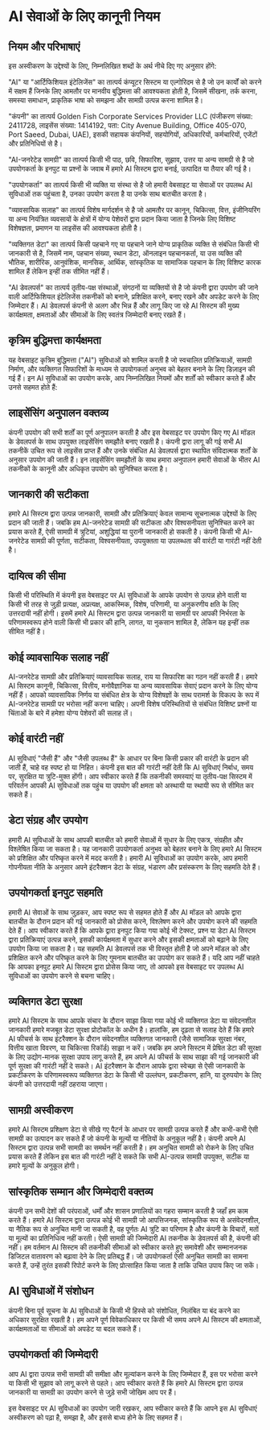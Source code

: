 # AI सेवाओं के लिए कानूनी नियम

## नियम और परिभाषाएं

इस अस्वीकरण के उद्देश्यों के लिए, निम्नलिखित शब्दों के अर्थ नीचे दिए गए अनुसार होंगे:

"AI" या "आर्टिफिशियल इंटेलिजेंस" का तात्पर्य कंप्यूटर सिस्टम या एल्गोरिदम से है जो उन कार्यों को करने में सक्षम हैं जिनके लिए आमतौर पर मानवीय बुद्धिमत्ता की आवश्यकता होती है, जिसमें सीखना, तर्क करना, समस्या समाधान, प्राकृतिक भाषा को समझना और सामग्री उत्पन्न करना शामिल है।

"कंपनी" का तात्पर्य Golden Fish Corporate Services Provider LLC (पंजीकरण संख्या: 2411728, लाइसेंस संख्या: 1414192, पता: City Avenue Building, Office 405-070, Port Saeed, Dubai, UAE), इसकी सहायक कंपनियों, सहयोगियों, अधिकारियों, कर्मचारियों, एजेंटों और प्रतिनिधियों से है।

"AI-जनरेटेड सामग्री" का तात्पर्य किसी भी पाठ, छवि, सिफारिश, सुझाव, उत्तर या अन्य सामग्री से है जो उपयोगकर्ता के इनपुट या प्रश्नों के जवाब में हमारे AI सिस्टम द्वारा बनाई, उत्पादित या तैयार की गई है।

"उपयोगकर्ता" का तात्पर्य किसी भी व्यक्ति या संस्था से है जो हमारी वेबसाइट या सेवाओं पर उपलब्ध AI सुविधाओं तक पहुंचता है, उनका उपयोग करता है या उनके साथ बातचीत करता है।

"व्यावसायिक सलाह" का तात्पर्य विशेष मार्गदर्शन से है जो आमतौर पर कानून, चिकित्सा, वित्त, इंजीनियरिंग या अन्य नियंत्रित व्यवसायों के क्षेत्रों में योग्य पेशेवरों द्वारा प्रदान किया जाता है जिनके लिए विशिष्ट विशेषज्ञता, प्रमाणन या लाइसेंस की आवश्यकता होती है।

"व्यक्तिगत डेटा" का तात्पर्य किसी पहचाने गए या पहचाने जाने योग्य प्राकृतिक व्यक्ति से संबंधित किसी भी जानकारी से है, जिसमें नाम, पहचान संख्या, स्थान डेटा, ऑनलाइन पहचानकर्ता, या उस व्यक्ति की भौतिक, शारीरिक, आनुवंशिक, मानसिक, आर्थिक, सांस्कृतिक या सामाजिक पहचान के लिए विशिष्ट कारक शामिल हैं लेकिन इन्हीं तक सीमित नहीं हैं।

"AI डेवलपर्स" का तात्पर्य तृतीय-पक्ष संस्थाओं, संगठनों या व्यक्तियों से है जो कंपनी द्वारा उपयोग की जाने वाली आर्टिफिशियल इंटेलिजेंस तकनीकों को बनाने, प्रशिक्षित करने, बनाए रखने और अपडेट करने के लिए जिम्मेदार हैं। AI डेवलपर्स कंपनी से अलग और भिन्न हैं और लागू किए जा रहे AI सिस्टम की मुख्य कार्यक्षमता, क्षमताओं और सीमाओं के लिए स्वतंत्र जिम्मेदारी बनाए रखते हैं।

## कृत्रिम बुद्धिमत्ता कार्यक्षमता

यह वेबसाइट कृत्रिम बुद्धिमत्ता ("AI") सुविधाओं को शामिल करती है जो स्वचालित प्रतिक्रियाओं, सामग्री निर्माण, और व्यक्तिगत सिफारिशों के माध्यम से उपयोगकर्ता अनुभव को बेहतर बनाने के लिए डिज़ाइन की गई हैं। इन AI सुविधाओं का उपयोग करके, आप निम्नलिखित नियमों और शर्तों को स्वीकार करते हैं और उनसे सहमत होते हैं:

## लाइसेंसिंग अनुपालन वक्तव्य

कंपनी उपयोग की सभी शर्तों का पूर्ण अनुपालन करती है और इस वेबसाइट पर उपयोग किए गए AI मॉडल के डेवलपर्स के साथ उपयुक्त लाइसेंसिंग समझौते बनाए रखती है। कंपनी द्वारा लागू की गई सभी AI तकनीकें उचित रूप से लाइसेंस प्राप्त हैं और उनके संबंधित AI डेवलपर्स द्वारा स्थापित संविदात्मक शर्तों के अनुसार उपयोग की जाती हैं। इन लाइसेंसिंग समझौतों के साथ हमारा अनुपालन हमारी सेवाओं के भीतर AI तकनीकों के कानूनी और अधिकृत उपयोग को सुनिश्चित करता है।

## जानकारी की सटीकता

हमारे AI सिस्टम द्वारा उत्पन्न जानकारी, सामग्री और प्रतिक्रियाएं केवल सामान्य सूचनात्मक उद्देश्यों के लिए प्रदान की जाती हैं। जबकि हम AI-जनरेटेड सामग्री की सटीकता और विश्वसनीयता सुनिश्चित करने का प्रयास करते हैं, ऐसी सामग्री में त्रुटियां, अशुद्धियां या पुरानी जानकारी हो सकती है। कंपनी किसी भी AI-जनरेटेड सामग्री की पूर्णता, सटीकता, विश्वसनीयता, उपयुक्तता या उपलब्धता की वारंटी या गारंटी नहीं देती है।

## दायित्व की सीमा

किसी भी परिस्थिति में कंपनी इस वेबसाइट पर AI सुविधाओं के आपके उपयोग से उत्पन्न होने वाली या किसी भी तरह से जुड़ी प्रत्यक्ष, अप्रत्यक्ष, आकस्मिक, विशेष, परिणामी, या अनुकरणीय क्षति के लिए उत्तरदायी नहीं होगी। इसमें हमारे AI सिस्टम द्वारा उत्पन्न जानकारी या सामग्री पर आपकी निर्भरता के परिणामस्वरूप होने वाली किसी भी प्रकार की हानि, लागत, या नुकसान शामिल है, लेकिन यह इन्हीं तक सीमित नहीं है।

## कोई व्यावसायिक सलाह नहीं

AI-जनरेटेड सामग्री और प्रतिक्रियाएं व्यावसायिक सलाह, राय या सिफारिश का गठन नहीं करती हैं। हमारे AI सिस्टम कानूनी, चिकित्सा, वित्तीय, मनोवैज्ञानिक या अन्य व्यावसायिक सेवाएं प्रदान करने के लिए योग्य नहीं हैं। आपको व्यावसायिक निर्णय या संबंधित क्षेत्र के योग्य विशेषज्ञों के साथ परामर्श के विकल्प के रूप में AI-जनरेटेड सामग्री पर भरोसा नहीं करना चाहिए। अपनी विशेष परिस्थितियों से संबंधित विशिष्ट प्रश्नों या चिंताओं के बारे में हमेशा योग्य पेशेवरों की सलाह लें।

## कोई वारंटी नहीं

AI सुविधाएं "जैसी हैं" और "जैसी उपलब्ध हैं" के आधार पर बिना किसी प्रकार की वारंटी के प्रदान की जाती हैं, चाहे वह स्पष्ट हो या निहित। कंपनी इस बात की गारंटी नहीं देती कि AI सुविधाएं निर्बाध, समय पर, सुरक्षित या त्रुटि-मुक्त होंगी। आप स्वीकार करते हैं कि तकनीकी समस्याएं या तृतीय-पक्ष सिस्टम में परिवर्तन आपकी AI सुविधाओं तक पहुंच या उपयोग की क्षमता को अस्थायी या स्थायी रूप से सीमित कर सकते हैं।

## डेटा संग्रह और उपयोग

हमारी AI सुविधाओं के साथ आपकी बातचीत को हमारी सेवाओं में सुधार के लिए एकत्र, संग्रहीत और विश्लेषित किया जा सकता है। यह जानकारी उपयोगकर्ता अनुभव को बेहतर बनाने के लिए हमारे AI सिस्टम को प्रशिक्षित और परिष्कृत करने में मदद करती है। हमारी AI सुविधाओं का उपयोग करके, आप हमारी गोपनीयता नीति के अनुसार अपने इंटरैक्शन डेटा के संग्रह, भंडारण और प्रसंस्करण के लिए सहमति देते हैं।

## उपयोगकर्ता इनपुट सहमति

हमारी AI सेवाओं के साथ जुड़कर, आप स्पष्ट रूप से सहमत होते हैं और AI मॉडल को आपके द्वारा बातचीत के दौरान प्रदान की गई जानकारी को प्रोसेस करने, विश्लेषण करने और उपयोग करने की सहमति देते हैं। आप स्वीकार करते हैं कि आपके द्वारा इनपुट किया गया कोई भी टेक्स्ट, प्रश्न या डेटा AI सिस्टम द्वारा प्रतिक्रियाएं उत्पन्न करने, इसकी कार्यक्षमता में सुधार करने और इसकी क्षमताओं को बढ़ाने के लिए उपयोग किया जा सकता है। यह सहमति AI डेवलपर्स तक भी विस्तृत होती है जो अपने मॉडल को और प्रशिक्षित करने और परिष्कृत करने के लिए गुमनाम बातचीत का उपयोग कर सकते हैं। यदि आप नहीं चाहते कि आपका इनपुट हमारे AI सिस्टम द्वारा प्रोसेस किया जाए, तो आपको इस वेबसाइट पर उपलब्ध AI सुविधाओं का उपयोग करने से बचना चाहिए।

## व्यक्तिगत डेटा सुरक्षा

हमारे AI सिस्टम के साथ आपके संचार के दौरान साझा किया गया कोई भी व्यक्तिगत डेटा या संवेदनशील जानकारी हमारे मजबूत डेटा सुरक्षा प्रोटोकॉल के अधीन है। हालांकि, हम दृढ़ता से सलाह देते हैं कि हमारे AI फीचर्स के साथ इंटरैक्शन के दौरान संवेदनशील व्यक्तिगत जानकारी (जैसे सामाजिक सुरक्षा नंबर, वित्तीय खाता विवरण, या चिकित्सा रिकॉर्ड) साझा न करें। जबकि हम अपने सिस्टम में प्रेषित डेटा की सुरक्षा के लिए उद्योग-मानक सुरक्षा उपाय लागू करते हैं, हम अपने AI फीचर्स के साथ साझा की गई जानकारी की पूर्ण सुरक्षा की गारंटी नहीं दे सकते। AI इंटरैक्शन के दौरान आपके द्वारा स्वेच्छा से ऐसी जानकारी के प्रकटीकरण के परिणामस्वरूप व्यक्तिगत डेटा के किसी भी उल्लंघन, प्रकटीकरण, हानि, या दुरुपयोग के लिए कंपनी को उत्तरदायी नहीं ठहराया जाएगा।

## सामग्री अस्वीकरण

हमारे AI सिस्टम प्रशिक्षण डेटा से सीखे गए पैटर्न के आधार पर सामग्री उत्पन्न करते हैं और कभी-कभी ऐसी सामग्री का उत्पादन कर सकते हैं जो कंपनी के मूल्यों या नीतियों के अनुकूल नहीं है। कंपनी अपने AI सिस्टम द्वारा उत्पन्न सभी सामग्री का समर्थन नहीं करती है। हम अनुचित सामग्री को रोकने के लिए उचित प्रयास करते हैं लेकिन इस बात की गारंटी नहीं दे सकते कि सभी AI-उत्पन्न सामग्री उपयुक्त, सटीक या हमारे मूल्यों के अनुकूल होगी।

## सांस्कृतिक सम्मान और जिम्मेदारी वक्तव्य

कंपनी उन सभी देशों की परंपराओं, धर्मों और शासन प्रणालियों का गहरा सम्मान करती है जहाँ हम काम करते हैं। हमारे AI सिस्टम द्वारा उत्पन्न कोई भी सामग्री जो आपत्तिजनक, सांस्कृतिक रूप से असंवेदनशील, या नैतिक रूप से अनुचित मानी जा सकती है, वह पूर्णतः AI त्रुटि का परिणाम है और कंपनी के विचारों, मतों या मूल्यों का प्रतिनिधित्व नहीं करती। ऐसी सामग्री की जिम्मेदारी AI तकनीक के डेवलपर्स की है, कंपनी की नहीं। हम वर्तमान AI सिस्टम की तकनीकी सीमाओं को स्वीकार करते हुए समावेशी और सम्मानजनक डिजिटल वातावरण को बढ़ावा देने के लिए प्रतिबद्ध हैं। जो उपयोगकर्ता ऐसी अनुचित सामग्री का सामना करते हैं, उन्हें तुरंत इसकी रिपोर्ट करने के लिए प्रोत्साहित किया जाता है ताकि उचित उपाय किए जा सकें।

## AI सुविधाओं में संशोधन

कंपनी बिना पूर्व सूचना के AI सुविधाओं के किसी भी हिस्से को संशोधित, निलंबित या बंद करने का अधिकार सुरक्षित रखती है। हम अपने पूर्ण विवेकाधिकार पर किसी भी समय अपने AI सिस्टम की क्षमताओं, कार्यक्षमताओं या सीमाओं को अपडेट या बदल सकते हैं।

## उपयोगकर्ता की जिम्मेदारी

आप AI द्वारा उत्पन्न सभी सामग्री की समीक्षा और मूल्यांकन करने के लिए जिम्मेदार हैं, इस पर भरोसा करने या किसी भी सुझाव को लागू करने से पहले। आप स्वीकार करते हैं कि हमारे AI सिस्टम द्वारा उत्पन्न जानकारी या सामग्री का उपयोग करने से जुड़े सभी जोखिम आप पर हैं।

इस वेबसाइट पर AI सुविधाओं का उपयोग जारी रखकर, आप स्वीकार करते हैं कि आपने इस AI सुविधाएं अस्वीकरण को पढ़ा है, समझा है, और इससे बाध्य होने के लिए सहमत हैं।